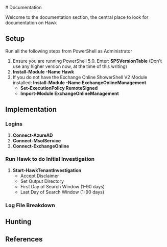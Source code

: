 ﻿﻿#  Documentation

Welcome to the documentation section, the central place to look for documentation on Hawk

## Setup

Run all the following steps from PowerShell as Administrator

1. Ensure you are running PowerShell 5.0. Enter: **$PSVersionTable** (Don't use any higher version now, at the time of this writing)
2. **Install-Module -Name Hawk**
3. If you do not have the Exchange Online ShowerShell V2 Module installed: **Install-Module -Name ExchangeOnlineManagement**
    - **Set-ExecutionPolicy RemoteSigned**
    - **Import-Module ExchangeOnlineManagement**

## Implementation

### Logins

1. **Connect-AzureAD**
2. **Connect-MsolService**
3. **Connect-ExchangeOnline**

### Run Hawk to do Initial Investigation

1. **Start-HawkTenantInvestigation**
    - Accept Disclaimer
    - Set Output Directory
    - First Day of Search Window (1-90 days)
    - Last Day of Search Window (1-90 days)

### Log File Breakdown

## Hunting

## References
